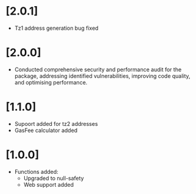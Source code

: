 # [2.0.1]

- Tz1 address generation bug fixed
# [2.0.0]

- Conducted comprehensive security and performance audit for the package, addressing identified vulnerabilities, improving code quality, and optimising performance.

# [1.1.0]

- Supoort added for tz2 addresses
- GasFee calculator added


# [1.0.0]

* Functions added:
  * Upgraded to null-safety
  * Web support added
